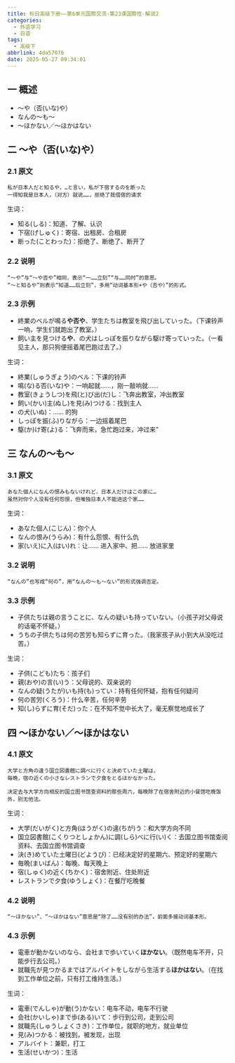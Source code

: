 ```yaml
---
title: 标日高级下册——第6单元国際交流-第23课国際性-解说2
categories:
  - 外语学习
  - 日语
tags:
  - 高级下
abbrlink: 4da57078
date: 2025-05-27 09:34:01
---
```

## 一 概述

* ～や（否(いな)や）
* なんの～も～
* ～ほかない／～ほかはない

<!--more-->

## 二  ～や（否(いな)や）

### 2.1 原文

```
私が日本人だと知るや，…と言い，私が下宿するのを断った
一得知我是日本人，（对方）就说……，拒绝了我借宿的请求
```

生词：

* 知る(しる)：知道、了解、认识
* 下宿(げしゅく)：寄宿、出租房、合租房
* 断った(ことわった)：拒绝了、断绝了、断开了

### 2.2 说明

```
“～や”与“～や否や”相同，表示“一……立刻”“与……同时”的意思。
“～と知るや”则表示“知道……后立刻”，多用“动词基本形+や（否や）”的形式。
```

### 2.3 示例

* 終業のベルが鳴る**や否や**、学生たちは教室を飛び出していった。（下课铃声一响，学生们就跑出了教室。）
* 飼い主を見つける**や**、の犬はしっぽを振りながら駆け寄っていった。（一看见主人，那只狗便摇着尾巴跑过去了。）

生词：

* 終業(しゅうぎょう)のベル：下课的铃声
* 鳴(な)る否(いな)や：一响起就……，刚一敲响就……
* 教室(きょうしつ)を飛(と)び出(だ)し：飞奔出教室，冲出教室
* 飼い(かい)主(ぬし)を見(み)つける：找到主人
* の犬(いぬ)：…… 的狗
* しっぽを振(ふ)りながら：一边摇着尾巴
* 駆(か)け寄(よ)る：飞奔而来，急忙跑过来，冲过来”

## 三 なんの～も～

### 3.1 原文

```
あなた個人になんの恨みもないけれど，日本人だけはこの家に…
虽然对你个人没有任何怨恨，但唯独日本人不能进这个家……
```

生词：

* あなた個人(こじん)：你个人
* なんの恨み(うらみ)：有什么怨恨、有什么仇
* 家(いえ)に入(はい)れ：让…… 进入家中、把…… 放进家里

### 3.2 说明

```
“なんの”也写成“何の”，用“なんの～も～ない”的形式强调否定。
```

### 3.3 示例

* 子供たちは親の言うことに、なんの疑いも持っていない。（小孩子对父母说的话毫不怀疑。）
* うちの子供たちは何の苦労も知らずに育った。（我家孩子从小到大从没吃过苦。）

生词：

* 子供(こども)たち：孩子们
* 親(おや)の言(い)う：父母说的、双亲说的
* なんの疑(うたが)いも持(も)ってい：持有任何怀疑，抱有任何疑问
* 何の苦労(くろう)：什么辛苦，任何辛劳
* 知(し)らずに育(そだ)った：在不知不觉中长大了，毫无察觉地成长了

## 四 ～ほかない／～ほかはない

### 4.1 原文

```
大学と方角の違う国立図書館に調べに行くと決めていた土曜は，
毎晩，宿の近くの小さなレストランで夕食をとるほかなかった。

决定去与大学方向相反的国立图书馆查资料的那些周六，每晚除了在宿舍附近的小餐馆吃晚饭外，别无他法。
```

生词：

* 大学(だいがく)と方角(ほうがく)の違(ちが)う：和大学方向不同
* 国立図書館(こくりつとしょかん)に調(しら)べに行(い)く：去国立图书馆查阅资料、去国立图书馆调查
* 決(き)めていた土曜日(どようび)：已经决定好的星期六、预定好的星期六
* 毎晩(まいばん)：每晚、每天晚上
* 宿(しゅく)の近く(ちかく)：宿舍附近、住处附近
* レストランで夕食(ゆうしょく)：在餐厅吃晚餐

### 4.2 说明

```
“～ほかない”、“～ほかはない”意思是“除了……没有别的办法”，前面多接动词基本形。
```

### 4.3 示例

* 電車が動かないのなら、会社まで歩いていく**ほかない**。（既然电车不开，只能步行去公司。）
* 就職先が見つかるまではアルバイトをしながら生活する**ほかはない**。（在找到工作单位之前，只有打工维持生活。）

生词：

* 電車(でんしゃ)が動(う)かない：电车不动，电车不行驶
* 会社(かいしゃ)まで歩(ある)いて：步行到公司，走到公司
* 就職先(しゅうしょくさき)：工作单位，就职的地方，就业单位
* 見(み)つかる：被找到，被发现，出现
* アルバイト：兼职，打工
* 生活(せいかつ)：生活



